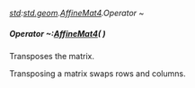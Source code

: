 _[std](../../modules/std/std-module.md):[std.geom](../../modules/std/std-geom.md).[AffineMat4<T>](../../modules/std/std-geom-affinemat4.md).Operator ~_
##### Operator ~:[AffineMat4](../../modules/std/std-geom-affinemat4.md)<T>(  )
Transposes the matrix.

Transposing a matrix swaps rows and columns.
